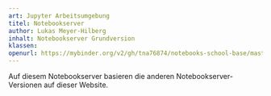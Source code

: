 ```yaml
---
art: Jupyter Arbeitsumgebung
titel: Notebookserver
author: Lukas Meyer-Hilberg
inhalt: Notebookserver Grundversion
klassen: 
openurl: https://mybinder.org/v2/gh/tna76874/notebooks-school-base/master
---
```

Auf diesem Notebookserver basieren die anderen Notebookserver-Versionen auf dieser Website.